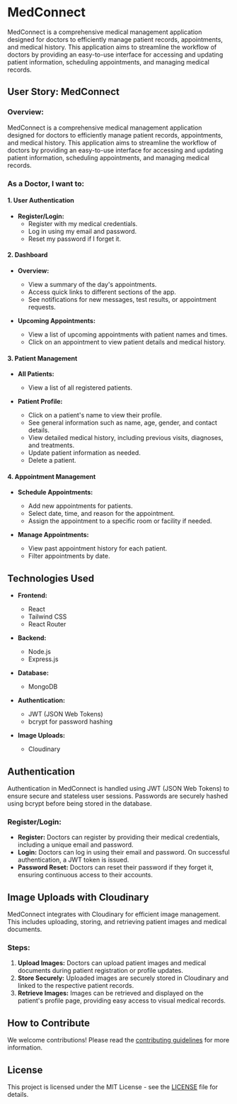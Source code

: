 # MedConnect

MedConnect is a comprehensive medical management application designed for doctors to efficiently manage patient records, appointments, and medical history. This application aims to streamline the workflow of doctors by providing an easy-to-use interface for accessing and updating patient information, scheduling appointments, and managing medical records.

## User Story: MedConnect

### Overview:
MedConnect is a comprehensive medical management application designed for doctors to efficiently manage patient records, appointments, and medical history. This application aims to streamline the workflow of doctors by providing an easy-to-use interface for accessing and updating patient information, scheduling appointments, and managing medical records.

### As a Doctor, I want to:

#### 1. User Authentication
- **Register/Login:**
  - Register with my medical credentials.
  - Log in using my email and password.
  - Reset my password if I forget it.

#### 2. Dashboard
- **Overview:**
  - View a summary of the day's appointments.
  - Access quick links to different sections of the app.
  - See notifications for new messages, test results, or appointment requests.

- **Upcoming Appointments:**
  - View a list of upcoming appointments with patient names and times.
  - Click on an appointment to view patient details and medical history.

#### 3. Patient Management
- **All Patients:**
  - View a list of all registered patients.

- **Patient Profile:**
  - Click on a patient's name to view their profile.
  - See general information such as name, age, gender, and contact details.
  - View detailed medical history, including previous visits, diagnoses, and treatments.
  - Update patient information as needed.
  - Delete a patient.

#### 4. Appointment Management
- **Schedule Appointments:**
  - Add new appointments for patients.
  - Select date, time, and reason for the appointment.
  - Assign the appointment to a specific room or facility if needed.

- **Manage Appointments:**
  - View past appointment history for each patient.
  - Filter appointments by date.

## Technologies Used

- **Frontend:**
  - React
  - Tailwind CSS
  - React Router

- **Backend:**
  - Node.js
  - Express.js

- **Database:**
  - MongoDB

- **Authentication:**
  - JWT (JSON Web Tokens)
  - bcrypt for password hashing

- **Image Uploads:**
  - Cloudinary

## Authentication

Authentication in MedConnect is handled using JWT (JSON Web Tokens) to ensure secure and stateless user sessions. Passwords are securely hashed using bcrypt before being stored in the database. 

### Register/Login:
- **Register:** Doctors can register by providing their medical credentials, including a unique email and password.
- **Login:** Doctors can log in using their email and password. On successful authentication, a JWT token is issued.
- **Password Reset:** Doctors can reset their password if they forget it, ensuring continuous access to their accounts.

## Image Uploads with Cloudinary

MedConnect integrates with Cloudinary for efficient image management. This includes uploading, storing, and retrieving patient images and medical documents.

### Steps:
1. **Upload Images:** Doctors can upload patient images and medical documents during patient registration or profile updates.
2. **Store Securely:** Uploaded images are securely stored in Cloudinary and linked to the respective patient records.
3. **Retrieve Images:** Images can be retrieved and displayed on the patient's profile page, providing easy access to visual medical records.

## How to Contribute

We welcome contributions! Please read the [contributing guidelines](CONTRIBUTING.md) for more information.

## License

This project is licensed under the MIT License - see the [LICENSE](LICENSE) file for details.
